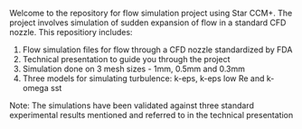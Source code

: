 Welcome to the repository for flow simulation project using Star CCM+. 
The project involves simulation of sudden expansion of flow in a standard CFD nozzle.
This repositiory includes:
1. Flow simulation files for flow through a CFD nozzle standardized by FDA
2. Technical presentation to guide you through the project
3. Simulation done on 3 mesh sizes - 1mm, 0.5mm and 0.3mm
4. Three models for simulating turbulence: k-eps, k-eps low Re and k-omega sst

Note: The simulations have been validated against three standard experimental results mentioned and referred to in the technical presentation
